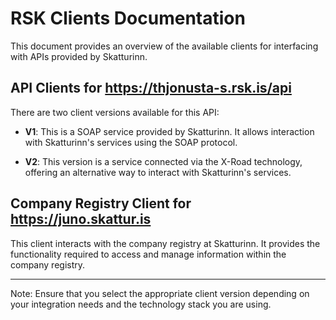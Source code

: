 # RSK Clients Documentation

This document provides an overview of the available clients for interfacing with APIs provided by Skatturinn.

## API Clients for <https://thjonusta-s.rsk.is/api>

There are two client versions available for this API:

- **V1**: This is a SOAP service provided by Skatturinn. It allows interaction with Skatturinn's services using the SOAP protocol.

- **V2**: This version is a service connected via the X-Road technology, offering an alternative way to interact with Skatturinn's services.

## Company Registry Client for <https://juno.skattur.is>

This client interacts with the company registry at Skatturinn. It provides the functionality required to access and manage information within the company registry.

---

Note: Ensure that you select the appropriate client version depending on your integration needs and the technology stack you are using.
